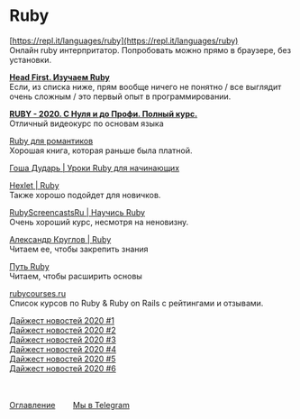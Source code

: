 # Ruby

[https://repl.it/languages/ruby](https://repl.it/languages/ruby)<br>
Онлайн ruby интерпритатор. Попробовать можно прямо в браузере, без установки.

<b>[Head First. Изучаем Ruby](https://www.ozon.ru/context/detail/id/136605542/)</b><br>
Если, из списка ниже, прям вообще ничего не понятно / все выглядит очень сложным / это первый опыт в программировании.

<b>[RUBY - 2020. С Нуля и до Профи. Полный курс.](https://www.youtube.com/watch?v=j10cRWjgAfY&list=PL9Gk1O6XmsobqIn8FgGmmmK32xMjTabgj)</b><br>
Отличный видеокурс по основам языка

[Ruby для романтиков](https://docs.google.com/document/d/1XrSEp1oXPePxI2mx2OD5l99zwkhhJbod2m9QK_0gOqs/edit)<br>
Хорошая книга, которая раньше была платной.

[Гоша Дударь | Уроки Ruby для начинающих](https://www.youtube.com/watch?v=1MYbDz06B1E&list=PL0lO_mIqDDFXr9_TtbefdNPKgYba_-XgL)<br>

[Hexlet | Ruby](https://ru.hexlet.io/courses/ruby)<br>
Также хорошо подойдет для новичков.

[RubyScreencastsRu | Научись Ruby](https://www.youtube.com/watch?v=IWZ_71EKbng)<br>
Очень хороший курс, несмотря на неновизну.

[Александр Круглов | Ruby](http://komar.in/files/Ruby.pdf)<br>
Читаем ее, чтобы закрепить знания

[Путь Ruby](https://www.ozon.ru/context/detail/id/33512246/)<br>
Читаем, чтобы расширить основы

[rubycourses.ru](https://rubycourses.ru/)<br>
Список курсов по Ruby & Ruby on Rails с рейтингами и отзывами.

[Дайжест новостей 2020 #1](https://habr.com/ru/post/512540/)<br>
[Дайжест новостей 2020 #2](https://habr.com/ru/post/513612/)<br>
[Дайжест новостей 2020 #3](https://habr.com/ru/post/515854/)<br>
[Дайжест новостей 2020 #4](https://habr.com/ru/post/516722/)<br>
[Дайжест новостей 2020 #5](https://habr.com/ru/post/522648/)<br>
[Дайжест новостей 2020 #6](https://habr.com/ru/post/527212/)<br><br><br>

[Оглавление](README.md)&nbsp;&nbsp;&nbsp;&nbsp;&nbsp;&nbsp;&nbsp;&nbsp;[Мы в Telegram](https://t.me/LearnRubyForPikabu)
